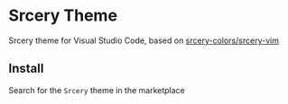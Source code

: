 # Srcery Theme

Srcery theme for Visual Studio Code, based on [srcery-colors/srcery-vim](https://github.com/srcery-colors/srcery-vim)

## Install

Search for the `Srcery` theme in the marketplace

